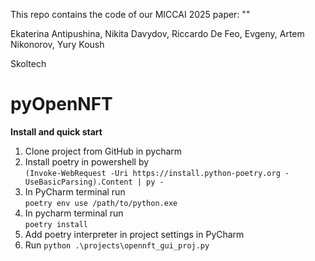 This repo contains the code of our MICCAI 2025 paper: ""

Ekaterina Antipushina, Nikita Davydov, Riccardo De Feo, Evgeny, Artem Nikonorov, Yury Koush

Skoltech


# pyOpenNFT

**Install and quick start**  

1. Clone project from GitHub in pycharm
2. Install poetry in powershell by  
`(Invoke-WebRequest -Uri https://install.python-poetry.org -UseBasicParsing).Content | py -`
3. In PyCharm terminal run   
`poetry env use /path/to/python.exe`  
4. In pycharm terminal run   
`poetry install`
5. Add poetry interpreter in project settings in PyCharm   
6. Run 
`python .\projects\opennft_gui_proj.py`
